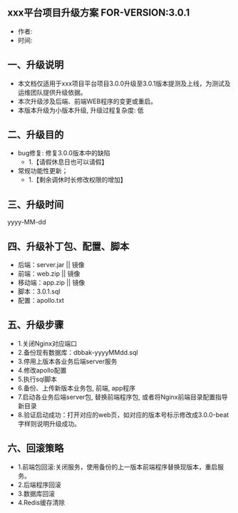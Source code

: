 ## xxx平台项目升级方案 FOR-VERSION:3.0.1
- 作者:  
- 时间:

## 一、升级说明 
- 本文档仅适用于xxx项目平台项目3.0.0升级至3.0.1版本提测及上线，为测试及运维团队提供升级依据。
- 本次升级涉及后端、前端WEB程序的变更或重启。
- 本版本升级为小版本升级, 升级过程复杂度: 低
    
## 二、升级目的 
- bug修复: 修复3.0.0版本中的缺陷  
    - 1.【请假休息日也可以请假】
- 常规功能性更新；  
    - 1.【剩余调休时长修改权限的增加】 

## 三、升级时间
yyyy-MM-dd
     
## 四、升级补丁包、配置、脚本 
- 后端：server.jar || 镜像
- 前端：web.zip || 镜像
- 移动端：app.zip || 镜像
- 脚本：3.0.1.sql
- 配置：apollo.txt

## 五、升级步骤 
- 1.关闭Nginx对应端口
- 2.备份现有数据库：dbbak-yyyyMMdd.sql
- 3.停用上版本各业务后端server服务
- 4.修改apollo配置
- 5.执行sql脚本
- 6.备份、上传新版本业务包, 前端, app程序 
- 7.启动各业务后端server包, 替换前端程序包, 或者将Nginx前端目录配置指导新目录 
- 8.验证启动成功：打开对应的web页，如对应的版本号标示修改成3.0.0-beat字样则说明升级成功。

## 六、回滚策略
- 1.前端包回滚:关闭服务，使用备份的上一版本前端程序替换现版本，重启服务。
- 2.后端程序回滚
- 3.数据库回滚
- 4.Redis缓存清除 

